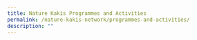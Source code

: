 ```yaml
---
title: Nature Kakis Programmes and Activities
permalink: /nature-kakis-network/programmes-and-activities/
description: ""
---
```

